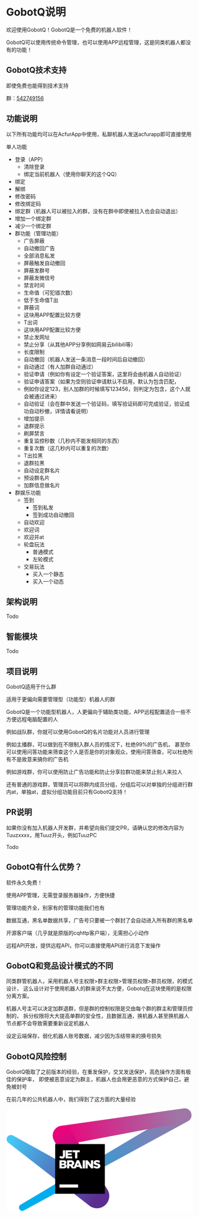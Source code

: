 # GobotQ说明

欢迎使用GobotQ！GobotQ是一个免费的机器人软件！

GobotQ可以使用传统命令管理，也可以使用APP远程管理，这是同类机器人都没有的功能！

## GobotQ技术支持

即使免费也能得到技术支持


群：[542749156](https://qm.qq.com/cgi-bin/qm/qr?k=FNGtcEezDDfSHuADhoFezsOAa7XNiBDQ&jump_from=webapi)


## 功能说明

以下所有功能均可以在AcfurApp中使用，私聊机器人发送acfurapp即可直接使用

单人功能

- 登录（APP）
  - 清除登录
  - 绑定当前机器人（使用你聊天的这个QQ）
- 绑定
- 解绑
- 修改密码
- 修改绑定码
- 绑定群（机器人可以被拉入的群，没有在群中即使被拉入也会自动退出）
- 增加一个绑定群
- 减少一个绑定群
- 群功能（管理功能）
  - 广告屏蔽
  - 自动撤回广告
  - 全部消息私发
  - 屏蔽触发自动撤回
  - 屏蔽发群号
  - 屏蔽发微信号
  - 禁言时间
  - 生命值（可犯错次数）
  - 低于生命值T出
  - 屏蔽词
  - 这块用APP配置比较方便
  - T出词
  - 这块用APP配置比较方便
  - 禁止发网址
  - 禁止分享（从其他APP分享例如网易云bilibili等）
  - 长度限制
  - 自动撤回（机器人发送一条消息一段时间后自动撤回）
  - 自动通过（有人加群自动通过）
  - 验证申请（例如你有设定一个验证答案，这里将会由机器人自动验证）
  - 验证申请答案（如果为空则验证申请默认不启用，默认为包含匹配，
  - 例如你设定123，别人加群的时候填写123456，则判定为包含，这个人就会被通过进来）
  - 自动验证（会在群中发送一个验证码，填写验证码即可完成验证，验证成功自动秒撤，详情请看说明）
  - 增加提示
  - 退群提示
  - 刷屏禁言
  - 重复监控秒数（几秒内不能发相同的东西）
  - 重复次数（这几秒内可以重复的次数）
  - T出拉黑
  - 退群拉黑
  - 自动设定群名片
  - 预设群名片
  - 加群信息做名片
- 群娱乐功能
  - 签到
    - 签到私发
    - 签到成功自动撤回
  - 自动欢迎
  - 欢迎词
  - 欢迎并at
  - 轮盘玩法
    - 普通模式
    - 左轮模式
  - 交易玩法
    - 买入一个静态
    - 买入一个动态

## 架构说明

Todo

## 智能模块

Todo

## 项目说明

GobotQ适用于什么群


适用于更偏向需要管理型（功能型）机器人的群


GobotQ是一个功能型机器人，人更偏向于辅助类功能，APP远程配置适合一些不方便远程电脑配置的人


例如战队群，你就可以使用GobotQ的名片功能对人员进行管理


例如主播群，可以做到在不限制入群人员的情况下，杜绝99%的广告机，
甚至你可以使用问答功能来筛查这个人是否是你的对象观众，使用问答筛查，可以杜绝所有不是故意来搞你的广告机


例如游戏群，你可以使用防止广告功能和防止分享拉群功能来禁止别人来拉人

还有普通的游戏群，管理员可以将群内成员分组，分组后可以对单独的分组进行群内at，单独at，虚拟分组功能目前只有GobotQ支持！

## PR说明

如果你没有加入机器人开发群，并希望向我们提交PR，请确认您的修改内容为Tuuzxxxx，用Tuuz开头，例如TuuzPC

Todo

## GobotQ有什么优势？
软件永久免费！

使用APP管理，无需登录服务器操作，方便快捷

管理功能齐全，别家有的管理功能我们也有

数据互通，黑名单数据共享，广告号只要被一个群封了会自动进入所有群的黑名单

开源客户端（几乎就是原版的cqhttp客户端），无需担心小动作

远程API开放，提供远程API，你可以直接使用API进行消息下发操作

## GobotQ和竞品设计模式的不同

同类群管机器人，采用机器人号主权限>群主权限>管理员权限>群员权限，的模式设计，
这么设计对于使用机器人的群来说不太方便，Gobotq在这块使用的是权限分离方案。


机器人号主可以决定加群退群，但是群的控制权限是交由每个群的群主和管理员控制的，
拆分权限将大大提高单群的安全性，且数据互通，换机器人甚至换机器人节点都不会导致需要重新设定机器人


设定云端保存，弱化机器人账号数据，减少因为冻结带来的换号损失

## GobotQ风险控制
GobotQ吸取了之前版本的经验，在重发保护，交叉发送保护，高危操作方面有极佳的保护率，
即使被恶意设定为群主，机器人也会用更恶意的方式保护自己，避免被封号


在前几年的公共机器人中，我们得到了这方面的大量经验

<img src="./jetbrains-variant-4.png">

